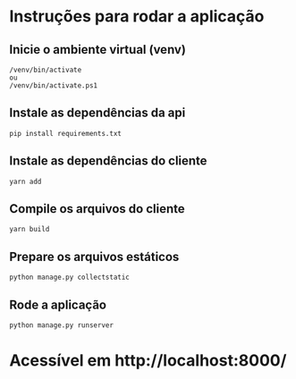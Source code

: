 # Instruções para rodar a aplicação

## Inicie o ambiente virtual (venv)
```
/venv/bin/activate
ou
/venv/bin/activate.ps1
```

## Instale as dependências da api
```
pip install requirements.txt
```

## Instale as dependências do cliente
```
yarn add
```

## Compile os arquivos do cliente
```
yarn build
```

## Prepare os arquivos estáticos
```
python manage.py collectstatic
```

## Rode a aplicação
```
python manage.py runserver
```

# Acessível em http://localhost:8000/
